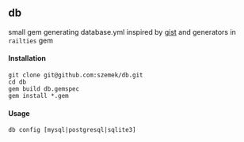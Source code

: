 ## db

small gem generating database.yml inspired by [gist](https://gist.github.com/erichurst/961978) and generators in `railties` gem

#### Installation

```
git clone git@github.com:szemek/db.git
cd db
gem build db.gemspec
gem install *.gem
```

#### Usage

```
db config [mysql|postgresql|sqlite3]
```
